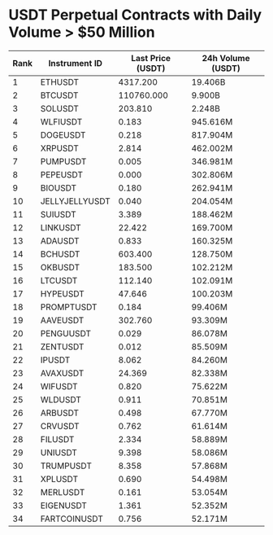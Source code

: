 # USDT Perpetual Contracts with Daily Volume > $50 Million

| Rank | Instrument ID | Last Price (USDT) | 24h Volume (USDT) |
|------|---------------|-------------------|-------------------|
| 1 | ETHUSDT | 4317.200 | 19.406B |
| 2 | BTCUSDT | 110760.000 | 9.900B |
| 3 | SOLUSDT | 203.810 | 2.248B |
| 4 | WLFIUSDT | 0.183 | 945.616M |
| 5 | DOGEUSDT | 0.218 | 817.904M |
| 6 | XRPUSDT | 2.814 | 462.002M |
| 7 | PUMPUSDT | 0.005 | 346.981M |
| 8 | PEPEUSDT | 0.000 | 302.806M |
| 9 | BIOUSDT | 0.180 | 262.941M |
| 10 | JELLYJELLYUSDT | 0.040 | 204.054M |
| 11 | SUIUSDT | 3.389 | 188.462M |
| 12 | LINKUSDT | 22.422 | 169.700M |
| 13 | ADAUSDT | 0.833 | 160.325M |
| 14 | BCHUSDT | 603.400 | 128.750M |
| 15 | OKBUSDT | 183.500 | 102.212M |
| 16 | LTCUSDT | 112.140 | 102.091M |
| 17 | HYPEUSDT | 47.646 | 100.203M |
| 18 | PROMPTUSDT | 0.184 | 99.406M |
| 19 | AAVEUSDT | 302.760 | 93.309M |
| 20 | PENGUUSDT | 0.029 | 86.078M |
| 21 | ZENTUSDT | 0.012 | 85.509M |
| 22 | IPUSDT | 8.062 | 84.260M |
| 23 | AVAXUSDT | 24.369 | 82.338M |
| 24 | WIFUSDT | 0.820 | 75.622M |
| 25 | WLDUSDT | 0.911 | 70.851M |
| 26 | ARBUSDT | 0.498 | 67.770M |
| 27 | CRVUSDT | 0.762 | 61.614M |
| 28 | FILUSDT | 2.334 | 58.889M |
| 29 | UNIUSDT | 9.398 | 58.086M |
| 30 | TRUMPUSDT | 8.358 | 57.868M |
| 31 | XPLUSDT | 0.690 | 54.498M |
| 32 | MERLUSDT | 0.161 | 53.054M |
| 33 | EIGENUSDT | 1.361 | 52.352M |
| 34 | FARTCOINUSDT | 0.756 | 52.171M |

